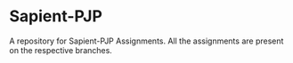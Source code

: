# Sapient-PJP
A repository for Sapient-PJP Assignments. All the assignments are present on the respective branches.
